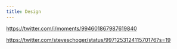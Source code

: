 ```yaml
---
title: Design
---
```


https://twitter.com/i/moments/994601867987619840

https://twitter.com/steveschoger/status/997125312411570176?s=19
